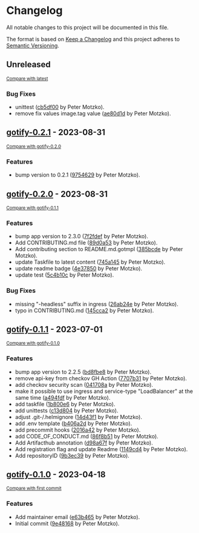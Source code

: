 # Changelog

All notable changes to this project will be documented in this file.

The format is based on [Keep a Changelog](http://keepachangelog.com/en/1.0.0/)
and this project adheres to [Semantic Versioning](http://semver.org/spec/v2.0.0.html).

<!-- insertion marker -->
## Unreleased

<small>[Compare with latest](https://github.com/pmoscode-helm/gotify/compare/gotify-0.2.1...HEAD)</small>

### Bug Fixes

- unittest ([cb5df00](https://github.com/pmoscode-helm/gotify/commit/cb5df00a98a9319af82f58c5b790a2dd4201ed28) by Peter Motzko).
- remove fix values image.tag value ([ae80d1d](https://github.com/pmoscode-helm/gotify/commit/ae80d1d8cf5ae0d62b434092a6a55351fb60f714) by Peter Motzko).

<!-- insertion marker -->
## [gotify-0.2.1](https://github.com/pmoscode-helm/gotify/releases/tag/gotify-0.2.1) - 2023-08-31

<small>[Compare with gotify-0.2.0](https://github.com/pmoscode-helm/gotify/compare/gotify-0.2.0...gotify-0.2.1)</small>

### Features

- bump version to 0.2.1 ([9754629](https://github.com/pmoscode-helm/gotify/commit/97546290f18b3ccb1d54e07fb29655833c85cf7d) by Peter Motzko).

## [gotify-0.2.0](https://github.com/pmoscode-helm/gotify/releases/tag/gotify-0.2.0) - 2023-08-31

<small>[Compare with gotify-0.1.1](https://github.com/pmoscode-helm/gotify/compare/gotify-0.1.1...gotify-0.2.0)</small>

### Features

- bump app version to 2.3.0 ([7f2fdef](https://github.com/pmoscode-helm/gotify/commit/7f2fdefc3c4f378fab8780d8b88ad44dc5f51014) by Peter Motzko).
- Add CONTRIBUTING.md file ([89d0a53](https://github.com/pmoscode-helm/gotify/commit/89d0a53031fd8574f5b3f12cd1c77299609714fb) by Peter Motzko).
- Add contributing section to README.md.gotmpl ([385bcde](https://github.com/pmoscode-helm/gotify/commit/385bcdebf826897e42376ad469a67f64595309e0) by Peter Motzko).
- update Taskfile to latest content ([745a145](https://github.com/pmoscode-helm/gotify/commit/745a145585fdbd79378293e183023eac67552eea) by Peter Motzko).
- update readme badge ([4e37850](https://github.com/pmoscode-helm/gotify/commit/4e378504d5f44422f5f4b179f8e9a4cd16605c65) by Peter Motzko).
- update test ([5c4b10c](https://github.com/pmoscode-helm/gotify/commit/5c4b10cd845fe21e5ce54c2899b57a520bfb497c) by Peter Motzko).

### Bug Fixes

- missing "-headless" suffix in ingress ([26ab24e](https://github.com/pmoscode-helm/gotify/commit/26ab24ed3e320385d5152cc65da9011fb7d3bede) by Peter Motzko).
- typo in CONTRIBUTING.md ([145cca2](https://github.com/pmoscode-helm/gotify/commit/145cca2481dd1a12d940eed211c39f8aa0f820e2) by Peter Motzko).

## [gotify-0.1.1](https://github.com/pmoscode-helm/gotify/releases/tag/gotify-0.1.1) - 2023-07-01

<small>[Compare with gotify-0.1.0](https://github.com/pmoscode-helm/gotify/compare/gotify-0.1.0...gotify-0.1.1)</small>

### Features

- bump app version to 2.2.5 ([bd8fbe8](https://github.com/pmoscode-helm/gotify/commit/bd8fbe8be76672bbc15bd924a3f41833a3911d80) by Peter Motzko).
- remove api-key from checkov GH Action ([7707b31](https://github.com/pmoscode-helm/gotify/commit/7707b318d4d3a10efd69064c8b037f782b8d5482) by Peter Motzko).
- add checkov security scan ([041708a](https://github.com/pmoscode-helm/gotify/commit/041708af1b27546ff48345b40985975053ca469c) by Peter Motzko).
- make it possible to use ingress and service-type "LoadBalancer" at the same time ([a494fdf](https://github.com/pmoscode-helm/gotify/commit/a494fdf84babed1ea7ceece0aa7e06022401a0fc) by Peter Motzko).
- add taskfile ([1b800e6](https://github.com/pmoscode-helm/gotify/commit/1b800e66e28293f1ae2d10b98716ba71465b542f) by Peter Motzko).
- add unittests ([c13d804](https://github.com/pmoscode-helm/gotify/commit/c13d8042092a5db3146e72c129addc075d946232) by Peter Motzko).
- adjust .git-/.helmignore ([14d43f1](https://github.com/pmoscode-helm/gotify/commit/14d43f1cccc416c23679d31581c94f2260dd70e3) by Peter Motzko).
- add .env template ([b406a2d](https://github.com/pmoscode-helm/gotify/commit/b406a2dbe9b6700bfd337bda241daceadc3109fa) by Peter Motzko).
- add precommit hooks ([2016a42](https://github.com/pmoscode-helm/gotify/commit/2016a42346071124c4b223ad9eda45367942c2d6) by Peter Motzko).
- add CODE_OF_CONDUCT.md ([86f8b51](https://github.com/pmoscode-helm/gotify/commit/86f8b517e65670e18f49d023259c0bfca00ed073) by Peter Motzko).
- Add Artifacthub annotation ([d98a67f](https://github.com/pmoscode-helm/gotify/commit/d98a67fed1abf5ce38fa1549117c4e8863ed2a3c) by Peter Motzko).
- Add registration flag and update Readme ([1149cd4](https://github.com/pmoscode-helm/gotify/commit/1149cd47733eab28bb57de75307925968c508bf0) by Peter Motzko).
- Add repositoryID ([9b3ec39](https://github.com/pmoscode-helm/gotify/commit/9b3ec39b49c163290e80d3dd810ead8778048854) by Peter Motzko).

## [gotify-0.1.0](https://github.com/pmoscode-helm/gotify/releases/tag/gotify-0.1.0) - 2023-04-18

<small>[Compare with first commit](https://github.com/pmoscode-helm/gotify/compare/e19609915ca123a4694ae39a5ef347ce59cc7576...gotify-0.1.0)</small>

### Features

- Add maintainer email ([e63b465](https://github.com/pmoscode-helm/gotify/commit/e63b465fc3605327e4ab106ff045e949c2ec22cd) by Peter Motzko).
- Initial commit ([9e48168](https://github.com/pmoscode-helm/gotify/commit/9e48168ccd18a8bfcbd872cff7cefc23f02816cc) by Peter Motzko).

